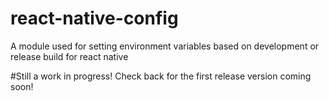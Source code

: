 # react-native-config
A module used for setting environment variables based on development or release build for react native

#Still a work in progress! Check back for the first release version coming soon!
